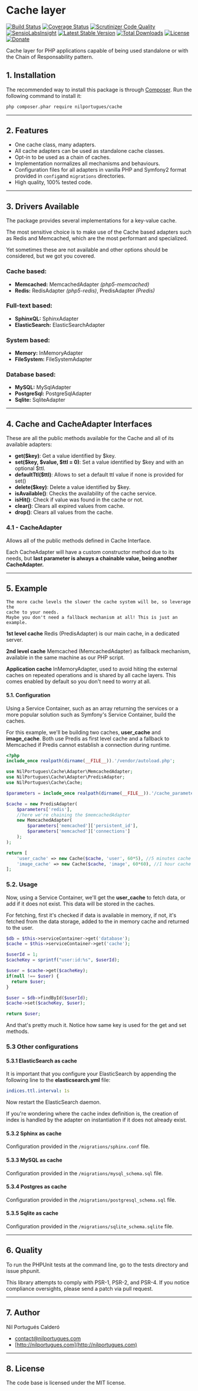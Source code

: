  Cache layer
=========================

[![Build Status](https://travis-ci.org/nilportugues/php-cache.svg)](https://travis-ci.org/nilportugues/php-cache) [![Coverage Status](https://coveralls.io/repos/nilportugues/cache/badge.svg?branch=master)](https://coveralls.io/r/nilportugues/cache?branch=master) [![Scrutinizer Code Quality](https://scrutinizer-ci.com/g/nilportugues/cache/badges/quality-score.png?b=master)](https://scrutinizer-ci.com/g/nilportugues/cache/?branch=master) [![SensioLabsInsight](https://insight.sensiolabs.com/projects/918cfa6d-997d-4e41-bdcb-d01970485074/mini.png)](https://insight.sensiolabs.com/projects/918cfa6d-997d-4e41-bdcb-d01970485074) [![Latest Stable Version](https://poser.pugx.org/nilportugues/cache/v/stable)](https://packagist.org/packages/nilportugues/cache) [![Total Downloads](https://poser.pugx.org/nilportugues/cache/downloads)](https://packagist.org/packages/nilportugues/cache) [![License](https://poser.pugx.org/nilportugues/cache/license)](https://packagist.org/packages/nilportugues/cache) 
[![Donate](https://www.paypalobjects.com/en_US/i/btn/btn_donate_SM.gif)](https://paypal.me/nilportugues)
 
Cache layer for PHP applications capable of being used standalone or with the Chain of Responsability pattern.



## 1. Installation

The recommended way to install this package is through [Composer](http://getcomposer.org). Run the following command to install it:

```sh
php composer.phar require nilportugues/cache
```
---

## 2. Features

- One cache class, many adapters.
- All cache adapters can be used as standalone cache classes.
- Opt-in to be used as a chain of caches.
- Implementation normalizes all mechanisms and behaviours.
- Configuration files for all adapters in vanilla PHP and Symfony2 format provided in `config`and `migrations` directories.
- High quality, 100% tested code.

---

## 3. Drivers Available
The package provides several implementations for a key-value cache. 

The most sensitive choice is to make use of the Cache based adapters such as Redis and Memcached, which are the most performant and specialized.

Yet sometimes these are not available and other options should be considered, but we got you covered.

### Cache based: 
- **Memcached:** MemcachedAdapter *(php5-memcached)*
- **Redis:** RedisAdapter *(php5-redis)*, PredisAdapter *(Predis)*

### Full-text based:
- **SphinxQL:** SphinxAdapter
- **ElasticSearch:** ElasticSearchAdapter

### System based:
- **Memory:** InMemoryAdapter
- **FileSystem:** FileSystemAdapter

### Database based:
- **MySQL:** MySqlAdapter
- **PostgreSql:** PostgreSqlAdapter
- **Sqlite:** SqliteAdapter

---
## 4. Cache and CacheAdapter Interfaces

These are all the public methods available for the Cache and all of its available adapters:

 - **get($key)**: Get a value identified by $key.
 - **set($key, $value, $ttl = 0)**: Set a value identified by $key and with an optional $ttl.
 - **defaultTtl($ttl)**: Allows to set a default ttl value if none is provided for set()
 - **delete($key)**: Delete a value identified by $key.
 - **isAvailable()**: Checks the availability of the cache service.
 - **isHit()**: Check if value was found in the cache or not.
 - **clear()**: Clears all expired values from cache.
 - **drop()**:  Clears all values from the cache.

### 4.1 - CacheAdapter
Allows all of the public methods defined in Cache Interface.

Each CacheAdapter will have a custom constructor method due to its needs, but **last parameter is always a chainable value, being another CacheAdapter.**

---

## 5. Example

    The more cache levels the slower the cache system will be, so leverage the 
    cache to your needs. 
    Maybe you don't need a fallback mechanism at all! This is just an example.

**1st level cache**
Redis (PredisAdapter) is our main cache, in a dedicated server.

**2nd level cache**
Memcached (MemcachedAdapter) as fallback mechanism, available in the same machine as our PHP script.

**Application cache**
InMemoryAdapter, used to avoid hiting the external caches on repeated operations and is shared by all cache layers. This comes enabled by default so you don't need to worry at all.


#### 5.1. Configuration

Using a Service Container, such as an array returning the services or a more popular solution such as Symfony's Service Container, build the caches.

For this example, we'll be building two caches, **user_cache** and **image_cache**. Both use Predis as first level cache and a fallback to Memcached if Predis cannot establish a connection during runtime.

```php
<?php
include_once realpath(dirname(__FILE__)).'/vendor/autoload.php';

use NilPortugues\Cache\Adapter\MemcachedAdapter;
use NilPortugues\Cache\Adapter\PredisAdapter;
use NilPortugues\Cache\Cache;

$parameters = include_once realpath(dirname(__FILE__)).'/cache_parameters.php';

$cache = new PredisAdapter(
    $parameters['redis'],
    //here we're chaining the $memcachedAdapter
    new MemcachedAdapter(
        $parameters['memcached']['persistent_id'],
        $parameters['memcached']['connections']
    );
);

return [
    'user_cache' => new Cache($cache, 'user', 60*5), //5 minutes cache
    'image_cache' => new Cache($cache, 'image', 60*60), //1 hour cache
];
```

### 5.2. Usage

Now, using a Service Container, we'll get the **user_cache** to fetch data, or add if it does not exist. This data will be stored in the caches. 

For fetching, first it's checked if data is available in memory, if not, it's fetched from the data storage, added to the in memory cache and returned to the user.

```php
$db = $this->serviceContainer->get('database');
$cache = $this->serviceContainer->get('cache');

$userId = 1;
$cacheKey = sprintf("user:id:%s", $userId);

$user = $cache->get($cacheKey);
if(null !== $user) {
  return $user;
}

$user = $db->findById($userId);
$cache->set($cacheKey, $user);

return $user;
```

 And that's pretty much it. Notice how same key is used for the get and set methods.


### 5.3 Other configurations

#### 5.3.1 ElasticSearch as cache

It is important that you configure your ElasticSearch by appending the following line to the **elasticsearch.yml** file:

```yml
indices.ttl.interval: 1s
```

Now restart the ElasticSearch daemon.

If you're wondering where the cache index definition is, the creation of index is handled by the adapter on instantiation if it does not already exist.

#### 5.3.2 Sphinx as cache
Configuration provided in the `/migrations/sphinx.conf` file.

#### 5.3.3 MySQL as cache
Configuration provided in the `/migrations/mysql_schema.sql` file.

#### 5.3.4 Postgres as cache
Configuration provided in the `/migrations/postgresql_schema.sql` file.

#### 5.3.5 Sqlite as cache
Configuration provided in the `/migrations/sqlite_schema.sqlite` file.


---


## 6. Quality

To run the PHPUnit tests at the command line, go to the tests directory and issue phpunit.

This library attempts to comply with PSR-1, PSR-2, and PSR-4. If you notice compliance oversights, please send a patch via pull request.


---


## 7. Author
Nil Portugués Calderó

 - <contact@nilportugues.com>
 - [http://nilportugues.com](http://nilportugues.com)


---


## 8. License
The code base is licensed under the MIT license.

